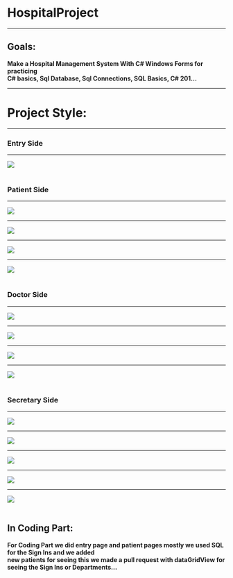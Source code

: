# HospitalProject


<hr>
<h2> Goals: </h2>
<p><strong>Make a Hospital Management System With C# Windows Forms for practicing <br>
C# basics, Sql Database, Sql Connections, SQL Basics, C# 201...</strong></p>
<hr>
<h1>Project Style: </h1>
<hr>
<h3>Entry Side </h3>
<hr>
<img src="https://github.com/betulsalim/HospitalProject/blob/main/HospitalProject/Hospital_Project/images/hospiralEntry.png">
<br><br>
<h3>Patient Side </h3>
<hr>
<img src= "https://github.com/betulsalim/HospitalProject/blob/main/HospitalProject/Hospital_Project/images/patientEntry.png">
<hr>
<img src="https://github.com/betulsalim/HospitalProject/blob/main/HospitalProject/Hospital_Project/images/patientSignUp.png">
<hr>
<img src="https://github.com/betulsalim/HospitalProject/blob/main/HospitalProject/Hospital_Project/images/patientDetail.png">
<hr>
<img src="https://github.com/betulsalim/HospitalProject/blob/main/HospitalProject/Hospital_Project/images/patientUpdate.png">
<br><br>
<h3>Doctor Side</h3>
<hr>
<img src="https://github.com/betulsalim/HospitalProject/blob/main/HospitalProject/Hospital_Project/images/doctorEntry.png">
<hr>
<img src="https://github.com/betulsalim/HospitalProject/blob/main/HospitalProject/Hospital_Project/images/doctorDetail.png">
<hr>
<img src="https://github.com/betulsalim/HospitalProject/blob/main/HospitalProject/Hospital_Project/images/doctorUpdate.png">
<hr>
<img src="https://github.com/betulsalim/HospitalProject/blob/main/HospitalProject/Hospital_Project/images/doctorAnnouncments.png">
<br><br>
<h3>Secretary Side</h3>
<hr>
<img src="https://github.com/betulsalim/HospitalProject/blob/main/HospitalProject/Hospital_Project/images/secretaryEntry.png">
<hr>
<img src="https://github.com/betulsalim/HospitalProject/blob/main/HospitalProject/Hospital_Project/images/secretaryDetail.png">
<hr>
<img src="https://github.com/betulsalim/HospitalProject/blob/main/HospitalProject/Hospital_Project/images/secretaryDoctor.png">
<hr>
<img src="https://github.com/betulsalim/HospitalProject/blob/main/HospitalProject/Hospital_Project/images/secretaryDepartment.png">
<hr>
<img src="https://github.com/betulsalim/HospitalProject/blob/main/HospitalProject/Hospital_Project/images/secretaryAppointments.png">
<br><br>

<h2>In Coding Part: </h2>
<p><strong> For Coding Part we did entry page and patient pages mostly we used SQL for the Sign Ins and we added <br>
new patients for seeing this we made a pull request with dataGridView for seeing the Sign Ins or Departments...</strong></p>
